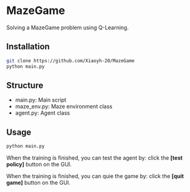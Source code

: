 # MazeGame
Solving a MazeGame problem using Q-Learning.

## Installation

```bash
git clone https://github.com/Xiaoyh-20/MazeGame
python main.py
```

## Structure
- main.py: Main script
- maze_env.py: Maze environment class
- agent.py: Agent class

## Usage

```bash
python main.py
```
When the training is finished, you can test the agent by:
click the **[test policy]** button on the GUI.

When the training is finished, you can quie the game by:
click the **[quit game]** button on the GUI.



